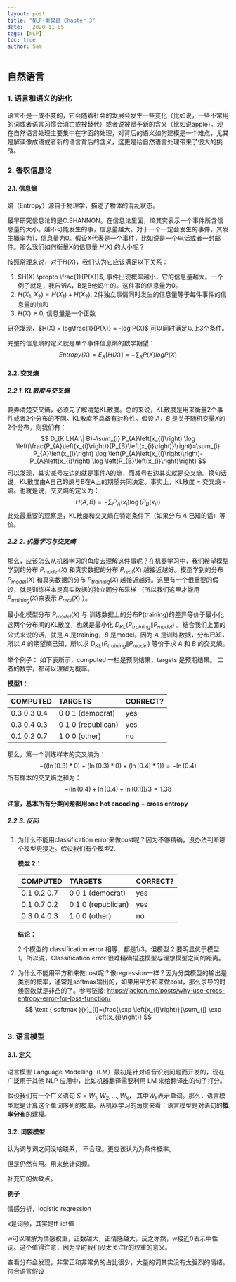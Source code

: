 ```yaml
---
layout: post
title: "NLP-秦曾昌 Chapter 3"
date:   2020-11-05
tags: [NLP]
toc: true
author: Sam
---
```




## 自然语言

### 1. 语言和语义的进化

语言不是一成不变的，它会随着社会的发展会发生一些变化（比如说，一些不常用的词或者语言习惯会消亡或被替代）或者说被赋予新的含义（比如说apple）。现在自然语言处理主要集中在字面的处理，对背后的语义如何建模是一个难点，尤其是解读像成语或者新的语言背后的含义，这更是给自然语言处理带来了很大的挑战。

 

### 2. 香农信息论

#### 2.1. 信息熵

熵（Entropy）源自于物理学，描述了物体的混乱状态。

最早研究信息论的是C.SHANNON。在信息论里面，熵其实表示一个事件所含信息量的大小。越不可能发生的事，信息量越大。对于一个一定会发生的事件，其发生概率为1，信息量为0。假设X代表是一个事件，比如说是一个电话或者一封邮件。那么我们如何衡量X的信息量 $H(X)$ 的大小呢？

按照常理来说，对于$H(X)$，我们认为它应该满足以下关系：
1. $H(X) \propto \frac{1}{P(X)}$, 事件出现概率越小，它的信息量越大。一个例子就是，我告诉A，B是B他妈生的。这件事的信息量为0。
2. $H(X_1, X_2) = H(X_1) + H(X_2)$, 2件独立事情同时发生的信息量等于每件事件的信息量的加和
3. $H(X) \geq 0$, 信息量是一个正数

研究发现，$H(X) = log\frac{1}{P(X)} = -log P(X)$ 可以同时满足以上3个条件。

完整的信息熵的定义就是单个事件信息熵的数学期望：
$$
Entropy(X) = E_X[H(X)] = -\sum_X P(X)logP(X)
$$


#### 2.2. 交叉熵

##### 2.2.1. KL散度与交叉熵

要弄清楚交叉熵，必须先了解清楚KL散度。总的来说，KL散度是用来衡量2个事件或者2个分布的不同。KL散度不具备有对称性。假设 $A$，$B$ 是关于随机变量$X$的2个分布，则我们有：
$$
D_{K L}(A \| B)=\sum_{i} P_{A}\left(x_{i}\right) \log \left(\frac{P_{A}\left(x_{i}\right)}{P_{B}\left(x_{i}\right)}\right)=\sum_{i} P_{A}\left(x_{i}\right) \log \left(P_{A}\left(x_{i}\right)\right)-P_{A}\left(x_{i}\right) \log \left(P_{B}\left(x_{i}\right)\right)
$$
可以发现，其实减号左边的就是事件A的熵，而减号右边其实就是交叉熵。换句话说，KL散度由A自己的熵与B在A上的期望共同决定。事实上，KL散度 = 交叉熵 – 熵。也就是说，交叉熵的定义为：
$$
H(A, B)=-\sum_{i} P_{A}\left(x_{i}\right) \log \left(P_{B}\left(x_{i}\right)\right)
$$
此处最重要的观察是，KL散度和交叉熵在特定条件下（如果分布 $A$ 已知的话）等价。



##### 2.2.2. 机器学习与交叉熵

那么，应该怎么从机器学习的角度去理解这件事呢？在机器学习中，我们希望模型学到的分布 $P_{model}(X)$ 和真实数据的分布 $P_{real}(X)$ 越接近越好。模型学到的分布 $P_{model}(X)$ 和真实数据的分布 $P_{training}(X)$ 越接近越好。这里有一个很重要的假设，就是训练样本是真实数据的独立同分布采样 （所以我们这里才能用 $P_{training}(X)$来表示 $P_{real}(X)$ ）。



最小化模型分布 $P_{model}(X)$ 与 训练数据上的分布P(training)的差异等价于最小化这两个分布间的KL散度，也就是最小化 $D_{K L}(P_{training} \| P_{model})$ 。结合我们上面的公式来说的话，就是 $A$ 是training，$B$ 是model。因为 $A$ 是训练数据，分布已知，所以 $A$ 的期望熵已知，所以求 $D_{K L}(P_{training} \| P_{model})$ 等价于求 $A$ 和 $B$ 的交叉熵。



举个例子： 如下表所示，computed 一栏是预测结果，targets 是预期结果。 二者的数字，都可以理解为概率。

**模型1：**

| COMPUTED    | TARGETS            | CORRECT? |
| :---------- | :----------------- | :------- |
| 0.3 0.3 0.4 | 0 0 1 (democrat)   | yes      |
| 0.3 0.4 0.3 | 0 1 0 (republican) | yes      |
| 0.1 0.2 0.7 | 1 0 0 (other)      | no       |

那么，第一个训练样本的交叉熵为：
$$
-((\ln (0.3) * 0)+(\ln (0.3) * 0)+(\ln (0.4) * 1))=-\ln (0.4)
$$
所有样本的交叉熵之和为：
$$
-(\ln (0.4)+\ln (0.4)+\ln (0.1)) / 3=1.38
$$


**注意，基本所有分类问题都用one hot encoding + cross entropy**



##### 2.2.3. 反问

1. 为什么不能用classification error来做cost呢？因为不够精确，没办法判断哪个模型更接近。假设我们有个模型2.

   **模型 2**：

   | COMPUTED    | TARGETS            | CORRECT? |
   | :---------- | :----------------- | :------- |
   | 0.1 0.2 0.7 | 0 0 1 (democrat)   | yes      |
   | 0.1 0.7 0.2 | 0 1 0 (republican) | yes      |
   | 0.3 0.4 0.3 | 1 0 0 (other)      | no       |

   **结论：**

   2 个模型的 classification error 相等，都是1/3，但模型 2 要明显优于模型 1。所以说，Classification error 很难精确描述模型与理想模型之间的距离。

   

2. 为什么不能用平方和来做cost呢？像regression一样？因为分类模型的输出是类别的概率，通常是softmax输出的，如果用平方和来做cost，那么求导的时候函数就是非凸的了。参考链接: https://jackon.me/posts/why-use-cross-entropy-error-for-loss-function/ 
   $$
   \text { softmax }(x)_{i}=\frac{\exp \left(x_{i}\right)}{\sum_{j} \exp \left(x_{j}\right)}
   $$
   

### 3. 语言模型

#### 3.1. 定义

语言模型 Language Modelling（LM）最初是针对语音识别问题而开发的，现在广泛用于其他 NLP 应用中，比如机器翻译需要利用 LM 来给翻译出的句子打分。

假设我们有一个广义语句 $S=W_{1}, W_{2}, \ldots, W_{k}$， 其中$W_k$表示单词。那么，语言模型就是计算这个单词序列的概率。从机器学习的角度来看：语言模型是对语句的**概率分布**的建模。

 

#### 3.2. 词袋模型

认为词与词之间没啥联系， 不合理。更应该认为为条件概率。

但是仍然有用。用来统计词频。

补充它的优缺点。



**例子** 

情感分析，logistic regression

x是词频，其实是tf-idf值

w可以理解为情感权重，正数越大，正情感越大，反之亦然，w接近0表示中性词。这个值得注意，因为平时我们没太关注lr的权重的意义。

查看分布会发现，非常正和非常负的占比很少，大量的词其实没有太强烈的情绪。符合语言假设